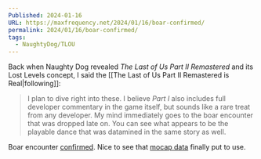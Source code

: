 ```yaml
---
Published: 2024-01-16
URL: https://maxfrequency.net/2024/01/16/boar-confirmed/
permalink: 2024/01/16/boar-confirmed/
tags:
  - NaughtyDog/TLOU
---
```

Back when Naughty Dog revealed *The Last of Us Part II Remastered* and its Lost Levels concept, I said the [[The Last of Us Part II Remastered is Real|following]]: 

>I plan to dive right into these. I believe *Part I* also includes full developer commentary in the game itself, but sounds like a rare treat from any developer. My mind immediately goes to the boar encounter that was dropped late on. You can see what appears to be the playable dance that was datamined in the same story as well.

Boar encounter [confirmed](https://youtube.com/watch?v=bnnZ12o-vrc&t=708). Nice to see that [mocap data](https://x.com/Neil_Druckmann/status/879729482902380547) finally put to use.